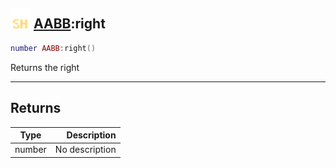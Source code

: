 ## <img src="../../.gitbook/assets/shared.png" width="32" height="32" /> [AABB](../aabb/README.md):right

```lua
number AABB:right()
```

Returns the right<br>

-----------------
## Returns

| Type   | Description |
| ------ | ----------: |
| number | No description |
